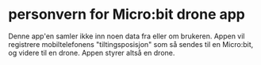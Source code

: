 # personvern for Micro:bit drone app
Denne app'en samler ikke inn noen data fra eller om brukeren. 
 Appen vil registrere mobiltelefonens "tiltingsposisjon" som så sendes til en Micro:bit, og videre 
til en drone. Appen styrer altså en drone.
